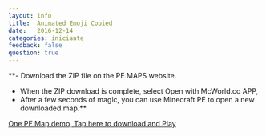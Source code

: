 ```yaml
---
layout: info
title:  Animated Emoji Copied
date:   2016-12-14
categories: iniciante
feedback: false
question: true
---
```


**- Download the ZIP file on the PE MAPS website.  
- When the ZIP download is complete, select Open with McWorld.co APP,  
- After a few seconds of magic, you can use Minecraft PE to open a new downloaded map.**  


[One PE Map demo, Tap here to download and Play](http://mcpehub.com/maps?sort=downloads) 
  





